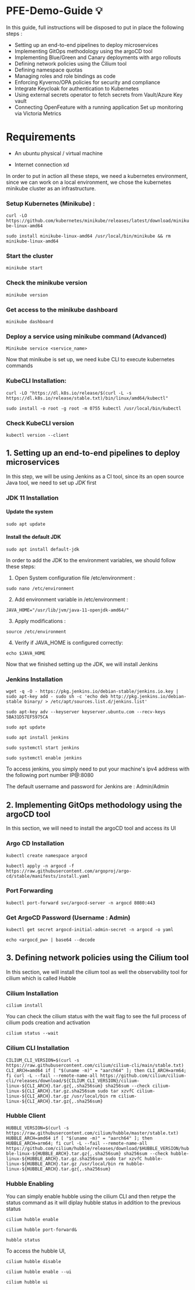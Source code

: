 # PFE-Demo-Guide :bulb:
In this guide, full instructions will be disposed to put in place the following steps : 

- Setting up an end-to-end pipelines to deploy microservices
- Implementing GitOps methodology using the argoCD tool
- Implementing Blue/Green and Canary deployments with argo rollouts 
- Defining network policies using the Cilium tool
- Defining namespace quotas
- Managing roles and role bindings as code 
- Enforcing Kyverno/OPA policies for security and compliance
- Integrate Keycloak for authentication to Kubernetes 
- Using external secrets operator to fetch secrets from Vault/Azure Key vault 
- Connecting OpenFeature with a running application Set up monitoring via Victoria Metrics

# Requirements
- An ubuntu physical / virtual machine

- Internet connection xd

In order to put in action all these steps, we need a kubernetes environment, since we can work on a local environment, we chose the kubernetes minikube cluster as an infrastructure.

### Setup Kubernetes (Minikube) : 

`curl -LO https://github.com/kubernetes/minikube/releases/latest/download/minikube-linux-amd64`

`sudo install minikube-linux-amd64 /usr/local/bin/minikube && rm minikube-linux-amd64`

### Start the cluster 
`minikube start`

### Check the minikube version
`minikube version`

### Get access to the minikube dashboard
`minikube dashboard`

### Deploy a service using minikube command (Advanced)
`Minikube service <service_name> `

Now that minikube is set up, we need kube CLI to execute kubernetes commands 

### KubeCLI Installation:

`curl -LO "https://dl.k8s.io/release/$(curl -L -s https://dl.k8s.io/release/stable.txt)/bin/linux/amd64/kubectl"`


`sudo install -o root -g root -m 0755 kubectl /usr/local/bin/kubectl`

### Check KubeCLI version

`kubectl version --client`

## 1. Setting up an end-to-end pipelines to deploy microservices
In this step, we will be using Jenkins as a CI tool, since its an open source Java tool, we need to set up *JDK* first

### JDK 11 Installation

#### Update the system

`sudo apt update`

#### Install the default JDK

`sudo apt install default-jdk`

In order to add the JDK to the environment variables, we should follow these steps:

1. Open System configuration file /etc/environment :
   
`sudo nano /etc/environment`

2. Add environment variable in /etc/environment :
   
`JAVA_HOME="/usr/lib/jvm/java-11-openjdk-amd64/"`

3. Apply modifications :
   
`source /etc/environment`

4. Verify if JAVA_HOME is configured correctly:
   
`echo $JAVA_HOME`

Now that we finished setting up the JDK, we will install Jenkins

### Jenkins Installation

`wget -q -O - https://pkg.jenkins.io/debian-stable/jenkins.io.key | sudo apt-key add -
sudo sh -c 'echo deb http://pkg.jenkins.io/debian-stable binary/ >
/etc/apt/sources.list.d/jenkins.list'`

`sudo apt-key adv --keyserver keyserver.ubuntu.com --recv-keys 5BA31D57EF5975CA`

`sudo apt update`

`sudo apt install jenkins`

`sudo systemctl start jenkins`

`sudo systemctl enable jenkins`

To access jenkins, you simply need to put your machine's ipv4 address with the following port number  IP@:8080 

The default username and password for Jenkins are : Admin/Admin

## 2. Implementing GitOps methodology using the argoCD tool

In this section, we will need to install the argoCD tool and access its UI

### Argo CD Installation

`kubectl create namespace argocd `

`kubectl apply -n argocd -f https://raw.githubusercontent.com/argoproj/argo-cd/stable/manifests/install.yaml`

### Port Forwarding 

`kubectl port-forward svc/argocd-server -n argocd 8080:443`

### Get ArgoCD Password (Username : Admin)

`kubectl get secret argocd-initial-admin-secret -n argocd -o yaml`

`echo <argocd_pw> | base64 --decode`

## 3. Defining network policies using the Cilium tool

In this section, we will install the cilium tool as well the observability tool for cilium which is called Hubble

### Cilium Installation 

`cilium install`

You can check the cilium status with the wait flag to see the full process of cilium pods creation and activation

`cilium status --wait`


### Cilium CLI Installation

`CILIUM_CLI_VERSION=$(curl -s https://raw.githubusercontent.com/cilium/cilium-cli/main/stable.txt)
CLI_ARCH=amd64
if [ "$(uname -m)" = "aarch64" ]; then CLI_ARCH=arm64; fi
curl -L --fail --remote-name-all https://github.com/cilium/cilium-cli/releases/download/${CILIUM_CLI_VERSION}/cilium-linux-${CLI_ARCH}.tar.gz{,.sha256sum}
sha256sum --check cilium-linux-${CLI_ARCH}.tar.gz.sha256sum
sudo tar xzvfC cilium-linux-${CLI_ARCH}.tar.gz /usr/local/bin
rm cilium-linux-${CLI_ARCH}.tar.gz{,.sha256sum}`


### Hubble Client

`HUBBLE_VERSION=$(curl -s https://raw.githubusercontent.com/cilium/hubble/master/stable.txt)
HUBBLE_ARCH=amd64
if [ "$(uname -m)" = "aarch64" ]; then HUBBLE_ARCH=arm64; fi
curl -L --fail --remote-name-all https://github.com/cilium/hubble/releases/download/$HUBBLE_VERSION/hubble-linux-${HUBBLE_ARCH}.tar.gz{,.sha256sum}
sha256sum --check hubble-linux-${HUBBLE_ARCH}.tar.gz.sha256sum
sudo tar xzvfC hubble-linux-${HUBBLE_ARCH}.tar.gz /usr/local/bin
rm hubble-linux-${HUBBLE_ARCH}.tar.gz{,.sha256sum}`



### Hubble Enabling

You can simply enable hubble using the cilium CLI and then retype the status command as it will diplay hubble status in addition to the previous status

`cilium hubble enable`

`cilium hubble port-forward&`

`hubble status`

To access the hubble UI, 

`cilium hubble disable`

`cilium hubble enable --ui`

`cilium hubble ui`






